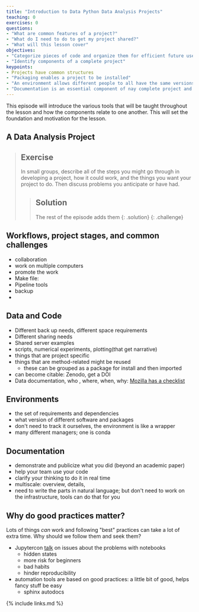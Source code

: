 ```yaml
---
title: "Introduction to Data Python Data Analysis Projects"
teaching: 0
exercises: 0
questions:
- "What are common features of a project?"
- "What do I need to do to get my project shared?"
- "What will this lesson cover"
objectives:
- "Categorize pieces of code and organize them for efficient future use"
- "Identify components of a complete project"
keypoints:
- Projects have common structures
- "Packaging enables a project to be installed"
- "An environment allows different people to all have the same versions and run software more reliably"
- "Documentation is an essential component of nay complete project and should exist with the code"
---
```


This episode will introduce the various tools that will be taught throughout the lesson and how the components relate to one another.  This will set the foundation and motivation for the lesson.

## A Data Analysis Project

> ## Exercise
> In small groups, describe all of the steps you might go through in developing a project, how it could work, and the things you want your project to do.
> Then discuss problems you anticipate or have had.
>
> > ## Solution
> > The rest of the episode adds them
> {: .solution}
{: .challenge}

## Workflows, project stages, and common challenges

 <!-- - uploads -->
 - collaboration
 - work on multiple computers
 - promote the work
 - Make file:
 - Pipeline tools
 - backup
 -


## Data and Code

 - Different back up needs, different space requirements
 - Different sharing needs
 - Shared server examples
 - scripts, numerical experiments, plotting(that get narrative)
 - things that are project specific
 - things that are method-related might be reused
    - these can be grouped as a package for install and then imported
 - can become citable: Zenodo, get a DOI
 - Data documentation, who , where, when, why: [Mozilla has a checklist](http://mozillascience.github.io/checklist/)


## Environments

 - the set of requirements and dependencies
 - what version of different  software and packages
 - don't need to track it ourselves, the environment is like a wrapper
 - many different managers; one is conda

## Documentation

 - demonstrate and publicize what you did (beyond an academic paper)
 - help your team use your code
 - clarify your thinking to do it in real time
 - multiscale: overview, details,
 - need to write the parts in natural language; but don't need to work on the infrastructure, tools can do that for you

## Why do good practices matter?


Lots of things _can_ work and following "best" practices can take a lot of extra time.  Why should we follow them and seek them?

- Jupytercon [talk](https://docs.google.com/presentation/d/1n2RlMdmv1p25Xy5thJUhkKGvjtV-dkAIsUXP-AL4ffI/preview?slide=id.g3d168d2fd3_0_130) on issues about the problems with notebooks
  - hidden states
  - more risk for beginners
  - bad habits
  - hinder reproducibility
- automation tools are based on good practices: a little bit of good, helps fancy stuff be easy
  - sphinx autodocs
<!-- - examples of finding good practices -->


{% include links.md %}

